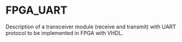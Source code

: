 # FPGA_UART
Description of a transceiver module (receive and transmit) with UART protocol to be implemented in FPGA with VHDL.
